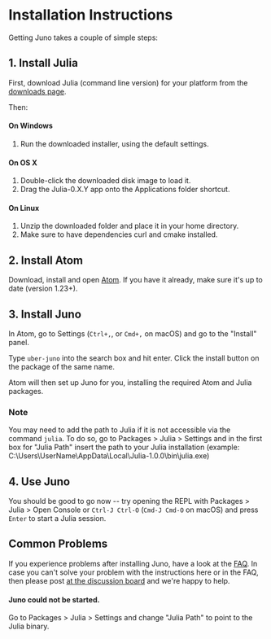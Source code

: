 # Installation Instructions

Getting Juno takes a couple of simple steps:

## 1. Install Julia

First, download Julia (command line version) for your platform from the [downloads page](http://julialang.org/downloads/).

Then:

#### On Windows

1. Run the downloaded installer, using the default settings.

#### On OS X

1. Double-click the downloaded disk image to load it.
2. Drag the Julia-0.X.Y app onto the Applications folder shortcut.

#### On Linux

1. Unzip the downloaded folder and place it in your home directory.
2. Make sure to have dependencies curl and cmake installed.

## 2. Install Atom

Download, install and open [Atom](https://atom.io). If you have it already, make sure it's up to date (version 1.23+).

## 3. Install Juno

In Atom, go to Settings (`Ctrl+,`, or `Cmd+,` on macOS) and go to the "Install" panel.

Type `uber-juno` into the search box and hit enter. Click the install button on the package of the same name.

Atom will then set up Juno for you, installing the required Atom and Julia packages.

### Note

You may need to add the path to Julia if it is not accessible via the command `julia`. To do so, go to Packages > Julia > Settings
and in the first box for "Julia Path" insert the path to your Julia installation (example: C:\Users\UserName\AppData\Local\Julia-1.0.0\bin\julia.exe)

## 4. Use Juno

You should be good to go now -- try opening the REPL with Packages > Julia > Open Console or `Ctrl-J Ctrl-O` (`Cmd-J Cmd-O` on macOS) and press `Enter` to start a Julia session.


## Common Problems

If you experience problems after installing Juno, have a look at the [FAQ](@ref).
In case you can't solve your problem with the instructions here or in the FAQ,
then please post [at the discussion board](https://discourse.julialang.org/) and we're happy to help.

#### Juno could not be started.
Go to Packages > Julia > Settings and change "Julia Path" to point to the Julia
binary.
